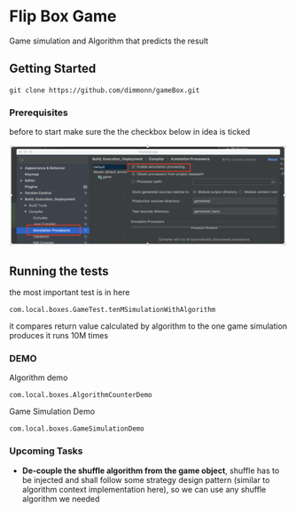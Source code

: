 # Flip Box Game

Game simulation and Algorithm that predicts the result

## Getting Started

```
git clone https://github.com/dimmonn/gameBox.git
```

### Prerequisites

before to start make sure the the checkbox below in idea is ticked

![Alt text](src/main/resources/idea_setup.png?raw=true "Idea Setup")

## Running the tests

the most important test is in here

```
com.local.boxes.GameTest.tenMSimulationWithAlgorithm
```
it compares return value calculated by algorithm to the one game simulation produces
it runs 10M times

### DEMO

Algorithm demo

```
com.local.boxes.AlgorithmCounterDemo
```

Game Simulation Demo

```
com.local.boxes.GameSimulationDemo
```

### Upcoming Tasks

* **De-couple the shuffle algorithm from the game object**, shuffle has to be injected and shall follow some strategy design pattern (similar to algorithm context implementation here), so we can use any shuffle algorithm we needed